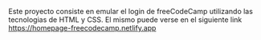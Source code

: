 Este proyecto consiste en emular el login de freeCodeCamp utilizando las tecnologias de HTML y CSS. El mismo puede verse en el siguiente link https://homepage-freecodecamp.netlify.app
